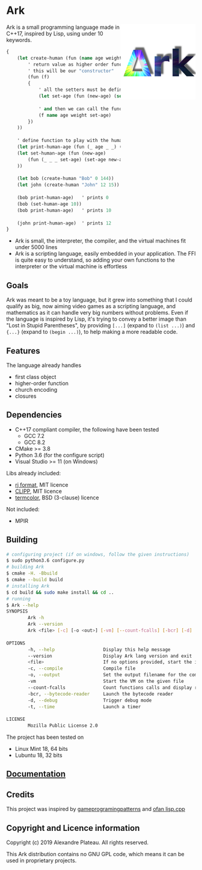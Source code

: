 # Ark

<img align="right" src="images/Ark.png" width=200px>

Ark is a small programming language made in C++17, inspired by Lisp, using under 10 keywords.

```clojure
{
    (let create-human (fun (name age weight)
        ' return value as higher order function to manipulate the data above
        ' this will be our "constructor"
        (fun (f)
        {
            ' all the setters must be defined in this scope
            (let set-age (fun (new-age) (set age new-age)))

            ' and then we can call the function
            (f name age weight set-age)
        })
    ))

    ' define function to play with the human more easily
    (let print-human-age (fun (_ age _ _) (print age)))
    (let set-human-age (fun (new-age)
        (fun (_ _ _ set-age) (set-age new-age))
    ))

    (let bob (create-human "Bob" 0 144))
    (let john (create-human "John" 12 15))

    (bob print-human-age)   ' prints 0
    (bob (set-human-age 10))
    (bob print-human-age)   ' prints 10

    (john print-human-age)  ' prints 12
}
```

* Ark is small, the interpreter, the compiler, and the virtual machines fit under 5000 lines
* Ark is a scripting language, easily embedded in your application. The FFI is quite easy to understand, so adding your own functions to the interpreter or the virtual machine is effortless

## Goals

Ark was meant to be a toy language, but it grew into something that I could qualify as big, now aiming video games as a scripting language, and mathematics as it can handle very big numbers without problems. Even if the language is inspired by Lisp, it's trying to convey a better image than "Lost in Stupid Parentheses", by providing `[...]` (expand to `(list ...)`) and `{...}` (expand to `(begin ...)`), to help making a more readable code.

## Features

The language already handles
* first class object
* higher-order function
* church encoding
* closures

## Dependencies

* C++17 compliant compiler, the following have been tested
    * GCC 7.2
    * GCC 8.2
* CMake >= 3.8
* Python 3.6 (for the configure script)
* Visual Studio >= 11 (on Windows)

Libs already included:
* [rj format](https://github.com/ryjen/format), MIT licence
* [CLIPP](https://github.com/muellan/clipp), MIT licence
* [termcolor](https://github.com/ikalnytskyi/termcolor), BSD (3-clause) licence

Not included:
* MPIR

## Building

```bash
# configuring project (if on windows, follow the given instructions)
$ sudo python3.6 configure.py
# building Ark
$ cmake -H. -Bbuild
$ cmake --build build
# installing Ark
$ cd build && sudo make install && cd ..
# running
$ Ark --help
SYNOPSIS
        Ark -h 
        Ark --version 
        Ark <file> [-c] [-o <out>] [-vm] [--count-fcalls] [-bcr] [-d] [-t] 

OPTIONS
        -h, --help                  Display this help message
        --version                   Display Ark lang version and exit
        <file>                      If no options provided, start the interpreter with the given file
        -c, --compile               Compile file
        -o, --output                Set the output filename for the compiler
        -vm                         Start the VM on the given file
        --count-fcalls              Count functions calls and display result at the end of the execution
        -bcr, --bytecode-reader     Launch the bytecode reader
        -d, --debug                 Trigger debug mode
        -t, --time                  Launch a timer

LICENSE
        Mozilla Public License 2.0
```

The project has been tested on
* Linux Mint 18, 64 bits
* Lubuntu 18, 32 bits

## [Documentation](doc/main.md)

## Credits

This project was inspired by [gameprogramingpatterns](http://gameprogrammingpatterns.com/bytecode.html) and [ofan lisp.cpp](https://gist.github.com/ofan/721464)

## Copyright and Licence information

Copyright (c) 2019 Alexandre Plateau. All rights reserved.

This Ark distribution contains no GNU GPL code, which means it can be used in proprietary projects.
